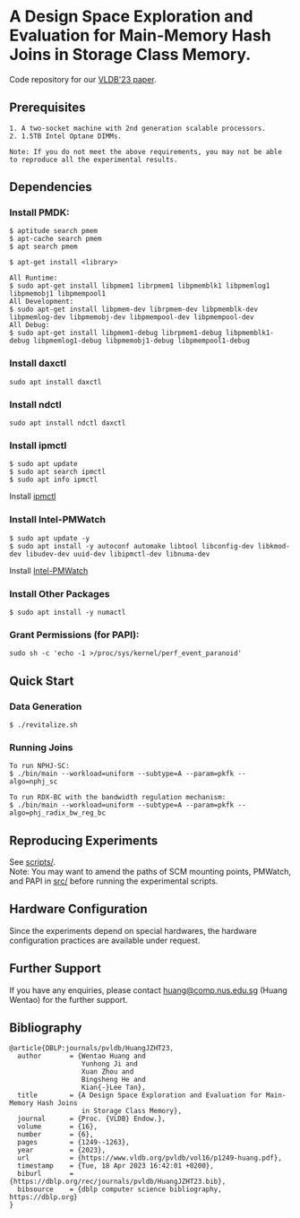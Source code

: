 # A Design Space Exploration and Evaluation for Main-Memory Hash Joins in Storage Class Memory.
Code repository for our [VLDB'23 paper](https://www.vldb.org/pvldb/vol16/p1249-huang.pdf). 

## Prerequisites
```
1. A two-socket machine with 2nd generation scalable processors.  
2. 1.5TB Intel Optane DIMMs.  

Note: If you do not meet the above requirements, you may not be able to reproduce all the experimental results.  
```

## Dependencies
### Install PMDK:

```
$ aptitude search pmem
$ apt-cache search pmem
$ apt search pmem

$ apt-get install <library>

All Runtime: 
$ sudo apt-get install libpmem1 librpmem1 libpmemblk1 libpmemlog1 libpmemobj1 libpmempool1
All Development: 
$ sudo apt-get install libpmem-dev librpmem-dev libpmemblk-dev libpmemlog-dev libpmemobj-dev libpmempool-dev libpmempool-dev
All Debug:
$ sudo apt-get install libpmem1-debug librpmem1-debug libpmemblk1-debug libpmemlog1-debug libpmemobj1-debug libpmempool1-debug
```

### Install daxctl
```
sudo apt install daxctl
```

### Install ndctl
```
sudo apt install ndctl daxctl
```

### Install ipmctl
```
$ sudo apt update
$ sudo apt search ipmctl
$ sudo apt info ipmctl
```
Install [ipmctl](https://github.com/intel/ipmctl)


### Install Intel-PMWatch
```
$ sudo apt update -y
$ sudo apt install -y autoconf automake libtool libconfig-dev libkmod-dev libudev-dev uuid-dev libipmctl-dev libnuma-dev
```
Install [Intel-PMWatch](https://github.com/intel/intel-pmwatch)


### Install Other Packages
```
$ sudo apt install -y numactl
```

### Grant Permissions (for PAPI):  
```
sudo sh -c 'echo -1 >/proc/sys/kernel/perf_event_paranoid'
```

## Quick Start
### Data Generation
```
$ ./revitalize.sh
```
### Running Joins
```
To run NPHJ-SC: 
$ ./bin/main --workload=uniform --subtype=A --param=pkfk --algo=nphj_sc

To run RDX-BC with the bandwidth regulation mechanism:
$ ./bin/main --workload=uniform --subtype=A --param=pkfk --algo=phj_radix_bw_reg_bc
```

## Reproducing Experiments 
See [scripts/](https://github.com/fukien/hashjoin-scm/tree/main/scripts).  
Note: You may want to amend the paths of SCM mounting points, PMWatch, and PAPI in [src/](https://github.com/fukien/hashjoin-scm/tree/main/src) before running the experimental scripts.


## Hardware Configuration
Since the experiments depend on special hardwares, the hardware configuration practices are available under request. 


## Further Support
If you have any enquiries, please contact huang@comp.nus.edu.sg (Huang Wentao) for the further support.

## Bibliography
```
@article{DBLP:journals/pvldb/HuangJZHT23,
  author       = {Wentao Huang and
                  Yunhong Ji and
                  Xuan Zhou and
                  Bingsheng He and
                  Kian{-}Lee Tan},
  title        = {A Design Space Exploration and Evaluation for Main-Memory Hash Joins
                  in Storage Class Memory},
  journal      = {Proc. {VLDB} Endow.},
  volume       = {16},
  number       = {6},
  pages        = {1249--1263},
  year         = {2023},
  url          = {https://www.vldb.org/pvldb/vol16/p1249-huang.pdf},
  timestamp    = {Tue, 18 Apr 2023 16:42:01 +0200},
  biburl       = {https://dblp.org/rec/journals/pvldb/HuangJZHT23.bib},
  bibsource    = {dblp computer science bibliography, https://dblp.org}
}
```